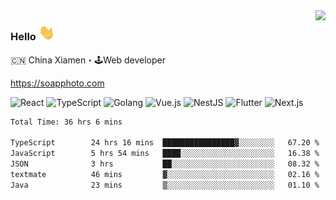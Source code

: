 <img align="right" src="https://github-readme-stats.vercel.app/api?username=yiiu&show_icons=false&bg_color=30,e96443,904e95&title_color=fff&text_color=fff" />

### Hello <img src="https://raw.githubusercontent.com/ABSphreak/ABSphreak/master/gifs/Hi.gif" width="26px" />
 
🇨🇳 China Xiamen・🕹Web developer

https://soapphoto.com

<p align="left"><img src="https://cdn.svgporn.com/logos/react.svg" alt="React" width="32" height="32"/> <img src="https://cdn.svgporn.com/logos/typescript-icon.svg" alt="TypeScript" width="32" height="32"/> <img src="https://cdn.svgporn.com/logos/gopher.svg" alt="Golang" width="32" height="32"/> <img src="https://cdn.svgporn.com/logos/vue.svg" alt="Vue.js" width="32" height="32"/> <img src="https://cdn.svgporn.com/logos/nestjs.svg" alt="NestJS" width="32" height="32"/> <img src="https://cdn.svgporn.com/logos/flutter.svg" alt="Flutter" width="32" height="32"/> <img src="https://cdn.svgporn.com/logos/nextjs-icon.svg" alt="Next.js" width="32" height="32"/></p>


<!--START_SECTION:waka-->

```txt
Total Time: 36 hrs 6 mins

TypeScript        24 hrs 16 mins  ████████████████▓░░░░░░░░   67.20 %
JavaScript        5 hrs 54 mins   ████░░░░░░░░░░░░░░░░░░░░░   16.38 %
JSON              3 hrs           ██░░░░░░░░░░░░░░░░░░░░░░░   08.32 %
textmate          46 mins         ▓░░░░░░░░░░░░░░░░░░░░░░░░   02.16 %
Java              23 mins         ▒░░░░░░░░░░░░░░░░░░░░░░░░   01.10 %
```

<!--END_SECTION:waka-->
